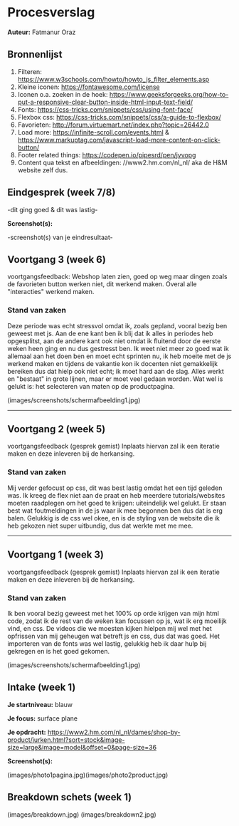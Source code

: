 # Procesverslag
**Auteur:** Fatmanur Oraz

## Bronnenlijst
1. Filteren: https://www.w3schools.com/howto/howto_js_filter_elements.asp
2. Kleine iconen: https://fontawesome.com/license
3. Iconen o.a. zoeken in de hoek: https://www.geeksforgeeks.org/how-to-put-a-responsive-clear-button-inside-html-input-text-field/
4. Fonts: https://css-tricks.com/snippets/css/using-font-face/
5. Flexbox css: https://css-tricks.com/snippets/css/a-guide-to-flexbox/
6. Favorieten: http://forum.virtuemart.net/index.php?topic=26442.0
7. Load more: https://infinite-scroll.com/events.html & https://www.markuptag.com/javascript-load-more-content-on-click-button/
8. Footer related things: https://codepen.io/pipesrd/pen/jvvopg
9. Content qua tekst en afbeeldingen: //www2.hm.com/nl_nl/ aka de H&M website zelf dus.

## Eindgesprek (week 7/8)

-dit ging goed & dit was lastig-

**Screenshot(s):**

-screenshot(s) van je eindresultaat-


## Voortgang 3 (week 6)

voortgangsfeedback: Webshop laten zien, goed op weg maar dingen zoals de favorieten button werken niet, dit werkend maken. Overal alle "interacties" werkend maken.

### Stand van zaken

Deze periode was echt stressvol omdat ik, zoals gepland, vooral bezig ben geweest met js. Aan de ene kant ben ik blij dat ik alles in periodes heb opgesplitst, aan de andere kant ook niet omdat ik fluitend door de eerste weken heen ging en nu dus gestresst ben. Ik weet niet meer zo goed wat ik allemaal aan het doen ben en moet echt sprinten nu, ik heb moeite met de js werkend maken en tijdens de vakantie kon ik docenten niet gemakkelijk bereiken dus dat hielp ook niet echt; ik moet hard aan de slag. Alles werkt en "bestaat" in grote lijnen, maar er moet veel gedaan worden. Wat wel is gelukt is: het selecteren van maten op de productpagina.

(images/screenshots/schermafbeelding1.jpg)

---

## Voortgang 2 (week 5)

voortgangsfeedback (gesprek gemist) Inplaats hiervan zal ik een iteratie maken en deze inleveren bij de herkansing.

### Stand van zaken

Mij verder gefocust op css, dit was best lastig omdat het een tijd geleden was. Ik kreeg de flex niet aan de praat en heb meerdere tutorials/websites moeten raadplegen om het goed te krijgen: uiteindelijk wel gelukt. Er staan best wat foutmeldingen in de js waar ik mee begonnen ben dus dat is erg balen. Gelukkig is de css wel okee, en is de styling van de website die ik heb gekozen niet super uitbundig, dus dat werkte met me mee.

---

## Voortgang 1 (week 3)

voortgangsfeedback (gesprek gemist) Inplaats hiervan zal ik een iteratie maken en deze inleveren bij de herkansing.

### Stand van zaken

Ik ben vooral bezig geweest met het 100% op orde krijgen van mijn html code, zodat ik de rest van de weken kan focussen op js, wat ik erg moeilijk vind, en css. De videos die we moesten kijken hielpen mij wel met het opfrissen van mij geheugen wat betreft js en css, dus dat was goed. Het importeren van de fonts was wel lastig, gelukkig heb ik daar hulp bij gekregen en is het goed gekomen.

(images/screenshots/schermafbeelding1.jpg)

## Intake (week 1)

**Je startniveau:** blauw

**Je focus:** surface plane

**Je opdracht:** https://www2.hm.com/nl_nl/dames/shop-by-product/jurken.html?sort=stock&image-size=large&image=model&offset=0&page-size=36

**Screenshot(s):**

(images/photo1pagina.jpg)(images/photo2product.jpg)


## Breakdown schets (week 1)

(images/breakdown.jpg)
(images/breakdown2.jpg)

